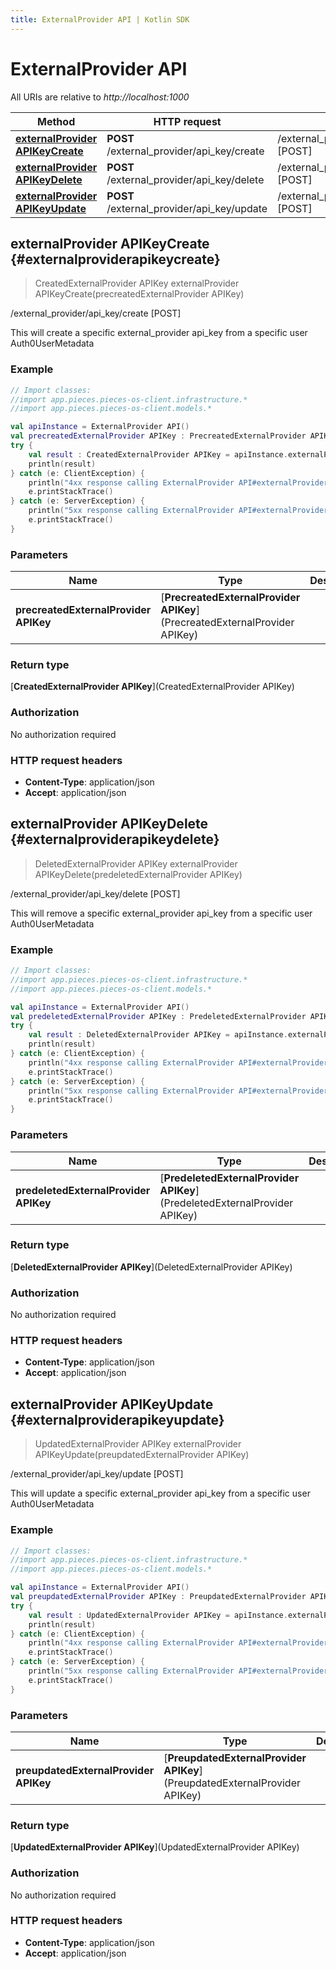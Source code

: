 ```yaml
---
title: ExternalProvider API | Kotlin SDK
---
```


# ExternalProvider API

All URIs are relative to *http://localhost:1000*

Method | HTTP request | Description
------------- | ------------- | -------------
[**externalProvider APIKeyCreate**](#externalproviderapikeycreate) | **POST** /external_provider/api_key/create | /external_provider/api_key/create [POST]
[**externalProvider APIKeyDelete**](#externalproviderapikeydelete) | **POST** /external_provider/api_key/delete | /external_provider/api_key/delete [POST]
[**externalProvider APIKeyUpdate**](#externalproviderapikeyupdate) | **POST** /external_provider/api_key/update | /external_provider/api_key/update [POST]


## **externalProvider APIKeyCreate** {#externalproviderapikeycreate}
> CreatedExternalProvider APIKey externalProvider APIKeyCreate(precreatedExternalProvider APIKey)

/external_provider/api_key/create [POST]

This will create a specific external_provider api_key from a specific user Auth0UserMetadata

### Example
```kotlin
// Import classes:
//import app.pieces.pieces-os-client.infrastructure.*
//import app.pieces.pieces-os-client.models.*

val apiInstance = ExternalProvider API()
val precreatedExternalProvider APIKey : PrecreatedExternalProvider APIKey =  // PrecreatedExternalProvider APIKey | 
try {
    val result : CreatedExternalProvider APIKey = apiInstance.externalProvider APIKeyCreate(precreatedExternalProvider APIKey)
    println(result)
} catch (e: ClientException) {
    println("4xx response calling ExternalProvider API#externalProvider APIKeyCreate")
    e.printStackTrace()
} catch (e: ServerException) {
    println("5xx response calling ExternalProvider API#externalProvider APIKeyCreate")
    e.printStackTrace()
}
```

### Parameters

Name | Type | Description  | Notes
------------- | ------------- | ------------- | -------------
 **precreatedExternalProvider APIKey** | [**PrecreatedExternalProvider APIKey**](PrecreatedExternalProvider APIKey)|  | [optional]

### Return type

[**CreatedExternalProvider APIKey**](CreatedExternalProvider APIKey)

### Authorization

No authorization required

### HTTP request headers

 - **Content-Type**: application/json
 - **Accept**: application/json

## **externalProvider APIKeyDelete** {#externalproviderapikeydelete}
> DeletedExternalProvider APIKey externalProvider APIKeyDelete(predeletedExternalProvider APIKey)

/external_provider/api_key/delete [POST]

This will remove a specific external_provider api_key from a specific user Auth0UserMetadata

### Example
```kotlin
// Import classes:
//import app.pieces.pieces-os-client.infrastructure.*
//import app.pieces.pieces-os-client.models.*

val apiInstance = ExternalProvider API()
val predeletedExternalProvider APIKey : PredeletedExternalProvider APIKey =  // PredeletedExternalProvider APIKey | 
try {
    val result : DeletedExternalProvider APIKey = apiInstance.externalProvider APIKeyDelete(predeletedExternalProvider APIKey)
    println(result)
} catch (e: ClientException) {
    println("4xx response calling ExternalProvider API#externalProvider APIKeyDelete")
    e.printStackTrace()
} catch (e: ServerException) {
    println("5xx response calling ExternalProvider API#externalProvider APIKeyDelete")
    e.printStackTrace()
}
```

### Parameters

Name | Type | Description  | Notes
------------- | ------------- | ------------- | -------------
 **predeletedExternalProvider APIKey** | [**PredeletedExternalProvider APIKey**](PredeletedExternalProvider APIKey)|  | [optional]

### Return type

[**DeletedExternalProvider APIKey**](DeletedExternalProvider APIKey)

### Authorization

No authorization required

### HTTP request headers

 - **Content-Type**: application/json
 - **Accept**: application/json

## **externalProvider APIKeyUpdate** {#externalproviderapikeyupdate}
> UpdatedExternalProvider APIKey externalProvider APIKeyUpdate(preupdatedExternalProvider APIKey)

/external_provider/api_key/update [POST]

This will update a specific external_provider api_key from a specific user Auth0UserMetadata

### Example
```kotlin
// Import classes:
//import app.pieces.pieces-os-client.infrastructure.*
//import app.pieces.pieces-os-client.models.*

val apiInstance = ExternalProvider API()
val preupdatedExternalProvider APIKey : PreupdatedExternalProvider APIKey =  // PreupdatedExternalProvider APIKey | 
try {
    val result : UpdatedExternalProvider APIKey = apiInstance.externalProvider APIKeyUpdate(preupdatedExternalProvider APIKey)
    println(result)
} catch (e: ClientException) {
    println("4xx response calling ExternalProvider API#externalProvider APIKeyUpdate")
    e.printStackTrace()
} catch (e: ServerException) {
    println("5xx response calling ExternalProvider API#externalProvider APIKeyUpdate")
    e.printStackTrace()
}
```

### Parameters

Name | Type | Description  | Notes
------------- | ------------- | ------------- | -------------
 **preupdatedExternalProvider APIKey** | [**PreupdatedExternalProvider APIKey**](PreupdatedExternalProvider APIKey)|  | [optional]

### Return type

[**UpdatedExternalProvider APIKey**](UpdatedExternalProvider APIKey)

### Authorization

No authorization required

### HTTP request headers

 - **Content-Type**: application/json
 - **Accept**: application/json

